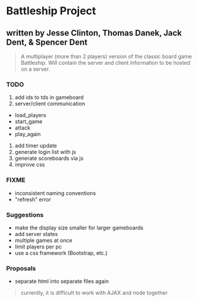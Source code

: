 # Battleship Project
## written by Jesse Clinton, Thomas Danek, Jack Dent, & Spencer Dent

> A multiplayer (more than 2 players) version of the classic board game Battleship. Will contain the server and client information to be hosted on a server.

### TODO
1. add ids to tds in gameboard
1. server/client communication
  * load_players
  * start_game
  * attack
  * play_again
1. add timer update
1. generate login list with js
1. generate scoreboards via js
1. improve css

### FIXME
* inconsistent naming conventions
* "refresh" error

### Suggestions
* make the display size smaller for larger gameboards
* add server states
* multiple games at once
* limit players per pc
* use a css framework (Bootstrap, etc.)

### Proposals
* separate html into separate files again
> currently, it is difficult to work with AJAX and node together
